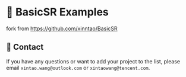# :rocket: BasicSR Examples

fork from https://github.com/xinntao/BasicSR    
## :e-mail: Contact

If you have any questions or want to add your project to the list, please email `xintao.wang@outlook.com` or `xintaowang@tencent.com`.
